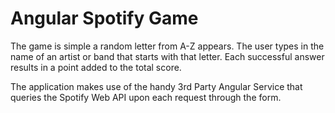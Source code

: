 # Angular Spotify Game

The game is simple a random letter from A-Z appears. The user types in the name of an artist or band that starts with that letter. Each successful answer results in a point added to the total score.

The application makes use of the handy 3rd Party Angular Service that queries the Spotify Web API upon each request through the form.
